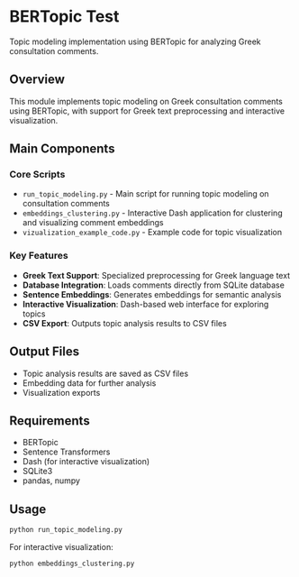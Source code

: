 # BERTopic Test

Topic modeling implementation using BERTopic for analyzing Greek consultation comments.

## Overview
This module implements topic modeling on Greek consultation comments using BERTopic, with support for Greek text preprocessing and interactive visualization.

## Main Components

### Core Scripts
- `run_topic_modeling.py` - Main script for running topic modeling on consultation comments
- `embeddings_clustering.py` - Interactive Dash application for clustering and visualizing comment embeddings
- `vizualization_example_code.py` - Example code for topic visualization

### Key Features
- **Greek Text Support**: Specialized preprocessing for Greek language text
- **Database Integration**: Loads comments directly from SQLite database
- **Sentence Embeddings**: Generates embeddings for semantic analysis
- **Interactive Visualization**: Dash-based web interface for exploring topics
- **CSV Export**: Outputs topic analysis results to CSV files

## Output Files
- Topic analysis results are saved as CSV files
- Embedding data for further analysis
- Visualization exports

## Requirements
- BERTopic
- Sentence Transformers
- Dash (for interactive visualization)
- SQLite3
- pandas, numpy

## Usage
```bash
python run_topic_modeling.py
```

For interactive visualization:
```bash
python embeddings_clustering.py
```